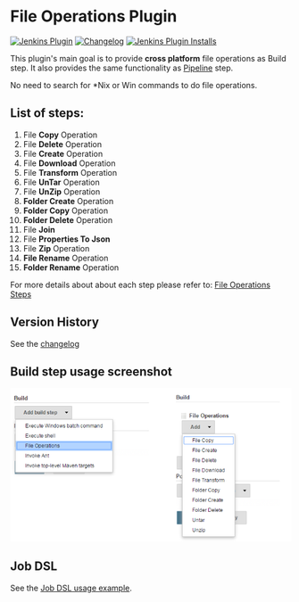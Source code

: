 # File Operations Plugin

[![Jenkins Plugin](https://img.shields.io/jenkins/plugin/v/file-operations)](https://plugins.jenkins.io/file-operations)
[![Changelog](https://img.shields.io/github/v/tag/jenkinsci/file-operations-plugin?label=changelog)](https://github.com/jenkinsci/file-operations-plugin/blob/master/docs/CHANGELOG.md)
[![Jenkins Plugin Installs](https://img.shields.io/jenkins/plugin/i/file-operations?color=blue)](https://plugins.jenkins.io/file-operations)

This plugin's main goal is to provide **cross platform** file operations as Build step. 
It also provides the same functionality as [Pipeline](https://plugins.jenkins.io/workflow-aggregator/) step.

No need to search for *Nix or Win commands to do file operations.

## List of steps:

1. File **Copy** Operation
2. File **Delete** Operation
3. File **Create** Operation
4. File **Download** Operation
5. File **Transform** Operation
6. File **UnTar** Operation
7. File **UnZip** Operation
8. **Folder Create** Operation
9. **Folder Copy** Operation
10. **Folder Delete** Operation
11. File **Join**
12. File **Properties To Json**
13. File **Zip** Operation
14. **File Rename** Operation
15. **Folder Rename** Operation

For more details about about each step please refer to: [File Operations Steps](https://www.jenkins.io/doc/pipeline/steps/file-operations/)

## Version History

See the [changelog](docs/CHANGELOG.md)

## Build step usage screenshot

![](docs/images/file-operations.png)

## Job DSL

See the [Job DSL usage example](docs/JOB-DSL.md).